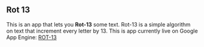 ## Rot 13

This is an app that lets you **Rot-13** some text. Rot-13 is a simple
algorithm on text that increment every letter by 13. This is app currently
live on Google App Engine: [ROT-13](http://rot-13-1355.appspot.com/)